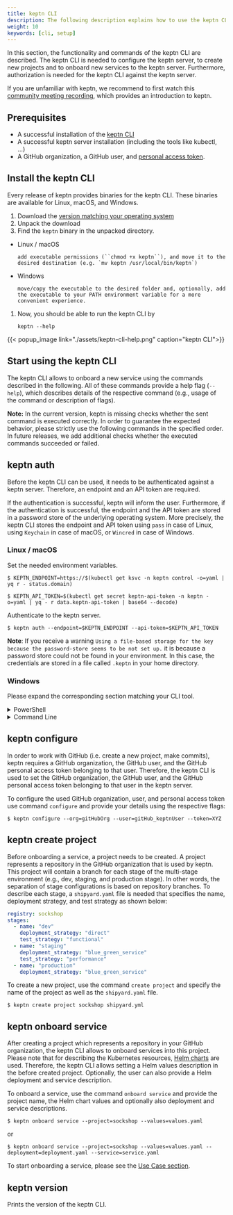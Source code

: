 ```yaml
---
title: keptn CLI
description: The following description explains how to use the keptn CLI and connect it to your keptn server.
weight: 10
keywords: [cli, setup]
---
```


In this section, the functionality and commands of the keptn CLI are described. The keptn CLI is needed to configure the keptn server, to create new projects and to onboard new services to the keptn server. Furthermore, authorization is needed for the keptn CLI against the keptn server.

<!--
For onboarding, a so-called `shipyard` (**TODO: provide more information/link here**) files has to be provided that defines deployment strategies for the service, as well as the different stages (i.e., dev, staging, and production).
During onboarding, keptn creates a new GitHub projects, which then contains branches for the specified stages (i.e. dev, staging, and production).
Furthermore, keptn creates resources definitions for several Kubernetes resources in terms on [Helm charts](https://helm.sh/).
Please note that onboarding does not deploy a service.
-->

If you are unfamiliar with keptn, we recommend to first watch this [community meeting recording](https://drive.google.com/open?id=1Zj-c0tGIvQ_0Dys6NsyDa-REsEZCvAHJ),
which provides an introduction to keptn.

## Prerequisites
- A successful installation of the [keptn CLI](../../installation/)
- A successful keptn server installation (including the tools like kubectl, ...)
- A GitHub organization, a GitHub user, and [personal access token](https://help.github.com/en/articles/creating-a-personal-access-token-for-the-command-line). 

## Install the keptn CLI
Every release of keptn provides binaries for the keptn CLI. These binaries are available for Linux, macOS, and Windows.

1. Download the [version matching your operating system](https://github.com/keptn/keptn/releases/)
1. Unpack the download
1. Find the `keptn` binary in the unpacked directory.
  - Linux / macOS
    
        add executable permissions (``chmod +x keptn``), and move it to the desired destination (e.g. `mv keptn /usr/local/bin/keptn`)

  - Windows

        move/copy the executable to the desired folder and, optionally, add the executable to your PATH environment variable for a more convenient experience.


1. Now, you should be able to run the keptn CLI by 
    ```console
    keptn --help
    ```

{{< popup_image
    link="./assets/keptn-cli-help.png"
    caption="keptn CLI">}}


## Start using the keptn CLI

The keptn CLI allows to onboard a new service using the commands described in the following.
All of these commands provide a help flag (`--help`), which describes details of the respective command (e.g., usage of the command or description of flags).

**Note:** In the current version, keptn is missing checks whether the sent command is executed correctly.
In order to guarantee the expected behavior, please strictly use the following commands in the specified order.
In future releases, we add additional checks whether the executed commands succeeded or failed.

## keptn auth 

Before the keptn CLI can be used, it needs to be authenticated against a keptn server. Therefore, an endpoint and an API token are required. 

If the authentication is successful, keptn will inform the user. Furthermore, if the authentication is successful, the endpoint and the API token are stored in a password store of the underlying operating system.
More precisely, the keptn CLI stores the endpoint and API token using `pass` in case of Linux, using `Keychain` in case of macOS, or `Wincred` in case of Windows.


### Linux / macOS

Set the needed environment variables.

```console
$ KEPTN_ENDPOINT=https://$(kubectl get ksvc -n keptn control -o=yaml | yq r - status.domain)

$ KEPTN_API_TOKEN=$(kubectl get secret keptn-api-token -n keptn -o=yaml | yq - r data.keptn-api-token | base64 --decode)
```

Authenticate to the keptn server.

```console
$ keptn auth --endpoint=$KEPTN_ENDPOINT --api-token=$KEPTN_API_TOKEN
```

**Note**: If you receive a warning `Using a file-based storage for the key because the password-store seems to be not set up.` it is because a password store could not be found in your environment. In this case, the credentials are stored in a file called `.keptn` in your home directory.


### Windows 

Please expand the corresponding section matching your CLI tool.

<details><summary>PowerShell</summary>
<p>

For the Windows PowerShell, a small script is provided that installs the `PSYaml` module and sets the environment variables. Please note that the PowerShell might have to be started with **Run as Administrator** privileges to install the module.

1. Copy the following snippet and paste it in your PowerShell. The snippet will be automatically executed line by line.

    ```
    Install-Module PSYaml
    import-module psyaml
    $yamlText = kubectl get secret keptn-api-token -n keptn -o=yaml
    $content = ''
    foreach ($line in $yamlText) { $content = $content + "`n" + $line }
    $yaml = ConvertFrom-YAML $content
    $Env:KEPTN_API_TOKEN = [System.Text.Encoding]::UTF8.GetString([System.Convert]::FromBase64String($yaml.data."keptn-api-token"))

    $yamlText = kubectl get ksvc -n keptn control -o=yaml
    $content = ''
    foreach ($line in $yamlText) { $content = $content + "`n" + $line }
    $yaml = ConvertFrom-YAML $content
    $ENDPOINT = $yaml.status.domain
    $Env:KEPTN_ENDPOINT = "https://$ENDPOINT"
    ```

1. Now that everything we need is stored in environment variables, we can proceed with authorizing the keptn CLI. To authenticate against the keptn server use command auth and your endpoint and API token:

    ```
    keptn.exe auth --endpoint=$Env:KEPTN_ENDPOINT --api-token=$Env:KEPTN_API_TOKEN
    ```

</p>
</details>

<details><summary>Command Line</summary>
<p>

In the Windows Command Line, a couple of steps are necessary.

1. Get the keptn API Token encoded in base64

    ```console
    $ kubectl get secret keptn-api-token -n keptn -o=yaml

    Output:
    apiVersion: v1
    data:
      keptn-api-token: abcdefghijkladfaea
    kind: Secret
    metadata:
      ...
    type: Opaque
    ```

1. Take the encoded API token - it is the value from the key `keptn-api-token` (in this example, it is `abcdefghijkladfaea`) and save it in a text file, e.g., `keptn-api-token-base64.txt`

1. Decode the file

    ```
    $ certutil -decode keptn-api-token-base64.txt keptn-api-token.txt
    ```

1. Open the newly created file `keptn-api-token.txt`, copy the value and paste it into the next command

    ```
    $ set KEPTN_API_TOKEN=value-of-your-token
    ```

1. Get the keptn server endpoint 

    ```
    $ kubectl get ksvc -n keptn control -o yaml

    Output:
    apiVersion: serving.knative.dev/v1alpha1
    kind: Service
    ...
    status:
      address:
        hostname: control.keptn.svc.cluster.local
      ...
      domain: control.keptn.XX.XXX.XXX.XX.xip.io
      ...
    ```

1. Copy the `domain` value and save it in an environment variable

    ```
    $ set KEPTN_ENDPOINT=https://control.keptn.XX.XXX.XXX.XX.xip.io
    ```

1. Now that everything we need is stored in environment variables, we can proceed with authorizing the keptn CLI.

    To authenticate against the keptn server use command `auth` and your endpoint and API token:

    ```
    $ keptn.exe auth --endpoint=%KEPTN_ENDPOINT% --api-token=%KEPTN_API_TOKEN%
    ```

</p>
</details>





## keptn configure 

In order to work with GitHub (i.e. create a new project, make commits), keptn requires a
GitHub organization, the GitHub user, and the GitHub personal access token belonging to that user.
Therefore, the keptn CLI is used to set the GitHub organization, the GitHub user, and the GitHub personal access token belonging to that user in the keptn server.

To configure the used GitHub organization, user, and personal access token use command `configure` and provide your details using the respective flags:

```console
$ keptn configure --org=gitHubOrg --user=gitHub_keptnUser --token=XYZ
```

## keptn create project 

Before onboarding a service, a project needs to be created. A project represents a repository in the GitHub organization that is used by keptn. This project will contain a branch for each stage of the multi-stage environment (e.g., dev, staging, and production stage). In other words, the separation of stage configurations is based on repository branches. To describe each stage, a `shipyard.yaml` file is needed that specifies the name, deployment strategy, and test strategy as shown below:

```yaml
registry: sockshop
stages:
  - name: "dev"
    deployment_strategy: "direct"
    test_strategy: "functional"
  - name: "staging"
    deployment_strategy: "blue_green_service"
    test_strategy: "performance"
  - name: "production"
    deployment_strategy: "blue_green_service"
```

To create a new project, use the command `create project` and specify the name of the project as well as the `shipyard.yaml` file.

```console
$ keptn create project sockshop shipyard.yml
```

## keptn onboard service

After creating a project which represents a repository in your GitHub organization, the keptn&nbsp;CLI allows to onboard services into this project. Please note that for describing the Kubernetes resources, [Helm charts](https://helm.sh/) are used. Therefore, the keptn CLI allows setting a Helm values description in the before created project. Optionally, the user can also provide a Helm deployment and service description.

To onboard a service, use the command `onboard service` and provide the project name, the Helm chart values and optionally also deployment and service descriptions.

```console
$ keptn onboard service --project=sockshop --values=values.yaml
```
or
```console
$ keptn onboard service --project=sockshop --values=values.yaml --deployment=deployment.yaml --service=service.yaml
```

To start onboarding a service, please see the [Use Case section](../usecases/onboard-carts-service).


## keptn version

Prints the version of the keptn CLI.
